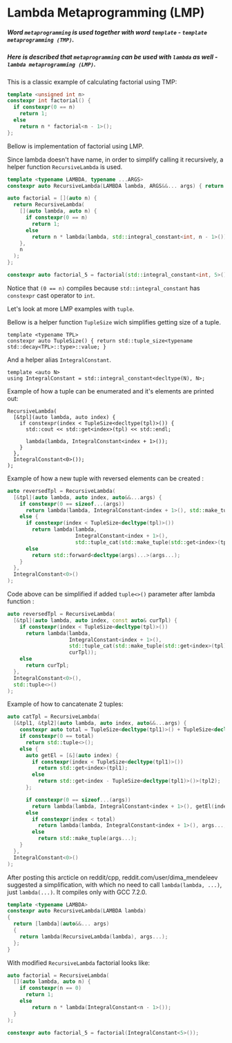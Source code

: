 # Lambda Metaprogramming (LMP)

##### Word `metaprogramming` is used together with word `template` - `template metaprogramming (TMP)`. 
##### Here is described that `metaprogramming` can be used with `lambda` as well - `lambda metaprogramming (LMP)`. 

This is a classic example of calculating factorial using TMP:
```C++
template <unsigned int n>
constexpr int factorial() {
  if constexpr(0 == n)
    return 1;
  else
    return n * factorial<n - 1>();
};
```

Bellow is implementation of factorial using LMP.

Since lambda doesn't have name, in order to simplify calling it recursively, a helper function `RecursiveLambda` is used.

```C++
template <typename LAMBDA, typename ...ARGS>
constexpr auto RecursiveLambda(LAMBDA lambda, ARGS&&... args) { return lambda(lambda, args...); }
```

```C++
auto factorial = [](auto n) {
  return RecursiveLambda(
    [](auto lambda, auto n) {
      if constexpr(0 == n)
        return 1;
      else
        return n * lambda(lambda, std::integral_constant<int, n - 1>());
    },
    n
  );
};

constexpr auto factorial_5 = factorial(std::integral_constant<int, 5>());
```

Notice that `(0 == n)` compiles because `std::integral_constant` has `constexpr` cast operator to `int`.

Let's look at more LMP examples with `tuple`.

Bellow is a helper function `TupleSize` wich simplifies getting size of a tuple.

```C+ +
template <typename TPL>
constexpr auto TupleSize() { return std::tuple_size<typename std::decay<TPL>::type>::value; }
```

And a helper alias `IntegralConstant`.

```C+ +
template <auto N>
using IntegralConstant = std::integral_constant<decltype(N), N>;
```

Example of how a tuple can be enumerated and it's elements are printed out:

```C+ +
RecursiveLambda(
  [&tpl](auto lambda, auto index) {
    if constexpr(index < TupleSize<decltype(tpl)>()) {
      std::cout << std::get<index>(tpl) << std::endl;

      lambda(lambda, IntegralConstant<index + 1>());
    }
  },
  IntegralConstant<0>());
);
```

Example of how a new tuple with reversed elements can be created :

```C++
auto reversedTpl = RecursiveLambda(
  [&tpl](auto lambda, auto index, auto&&...args) {
    if constexpr(0 == sizeof...(args))
      return lambda(lambda, IntegralConstant<index + 1>(), std::make_tuple(std::get<index>(tpl)));
    else {
      if constexpr(index < TupleSize<decltype(tpl)>())
        return lambda(lambda, 
                      IntegralConstant<index + 1>(), 
                      std::tuple_cat(std::make_tuple(std::get<index>(tpl)), args...));
      else
        return std::forward<decltype(args)...>(args...);
    }
  },
  IntegralConstant<0>()
);
```

Code above can be simplified if added `tuple<>()` parameter after lambda function :
```C++
auto reversedTpl = RecursiveLambda(
  [&tpl](auto lambda, auto index, const auto& curTpl) {
    if constexpr(index < TupleSize<decltype(tpl)>())
      return lambda(lambda, 
                    IntegralConstant<index + 1>(), 
                    std::tuple_cat(std::make_tuple(std::get<index>(tpl)), 
                    curTpl));
    else
      return curTpl;
  },
  IntegralConstant<0>(),
  std::tuple<>()
);
```

Example of how to cancatenate 2 tuples:
```C++
auto catTpl = RecursiveLambda(
  [&tpl1, &tpl2](auto lambda, auto index, auto&&...args) {
    constexpr auto total = TupleSize<decltype(tpl1)>() + TupleSize<decltype(tpl2)>();
    if constexpr(0 == total)
      return std::tuple<>();
    else {
      auto getEl = [&](auto index) {
        if constexpr(index < TupleSize<decltype(tpl1)>())
          return std::get<index>(tpl1);
        else
          return std::get<index - TupleSize<decltype(tpl1)>()>(tpl2);
      };

      if constexpr(0 == sizeof...(args))
        return lambda(lambda, IntegralConstant<index + 1>(), getEl(index));
      else
        if constexpr(index < total)
          return lambda(lambda, IntegralConstant<index + 1>(), args..., getEl(index));
        else
          return std::make_tuple(args...);
    }
  },
  IntegralConstant<0>()
);
```

After posting this arcticle on reddit/cpp, reddit.com/user/dima_mendeleev suggested a simplification, with which
no need to call `lambda(lambda, ...)`, just `lambda(...)`.
It compiles only with GCC 7.2.0.
```C++
template <typename LAMBDA>
constexpr auto RecursiveLambda(LAMBDA lambda)
{
  return [lambda](auto&&... args)
  {
    return lambda(RecursiveLambda(lambda), args...);
  };
}
```

With modified `RecursiveLambda` factorial looks like:
```C++
auto factorial = RecursiveLambda(
  [](auto lambda, auto n) {
    if constexpr(n == 0)
      return 1;
    else
        return n * lambda(IntegralConstant<n - 1>());
  }
);

constexpr auto factorial_5 = factorial(IntegralConstant<5>());
```
